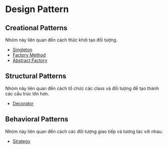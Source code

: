 # Design Pattern 
## Creational Patterns
Nhóm này liên quan đến cách thức khởi tạo đối tượng.
- [Singleton](./Singleton/README.md)
- [Factory Method](./FactoryMethod/README.md)
- [Abstract Factory](./AbstractFactory/README.md)
## Structural Patterns
Nhóm này liên quan đến cách tổ chức các class và đối tượng để tạo thành các cấu trúc lớn hơn.
- [Decorator](./Decorator/README.md)
## Behavioral Patterns
Nhóm này liên quan đến cách các đối tượng giao tiếp và tương tác với nhau.
- [Strategy](./Strategy/README.md)